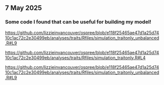 ## 7 May 2025
### Some code I found that can be useful for building my model!
https://github.com/lizzieinvancouver/ospree/blob/e118f25465ae47d1a25d7410c1ac72c2e30499eb/analyses/traits/Rfiles/simulation_traitonly_unbalanced.R#L9

https://github.com/lizzieinvancouver/ospree/blob/e118f25465ae47d1a25d7410c1ac72c2e30499eb/analyses/traits/Rfiles/simulation_traitonly.R#L4

https://github.com/lizzieinvancouver/ospree/blob/e118f25465ae47d1a25d7410c1ac72c2e30499eb/analyses/traits/Rfiles/simulation_traitonly_unbalanced.R#L9

